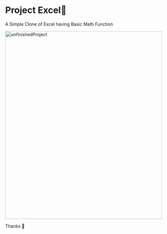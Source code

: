 # Project Excel📖
A Simple Clone of Excel having Basic Math Function

<img src="https://www.clevergirlorganizing.com/wp-content/uploads/2016/02/unfinished-projects.jpg" alt="unfinishedProject" width="500px" height="600px">

Thanks 🥲
